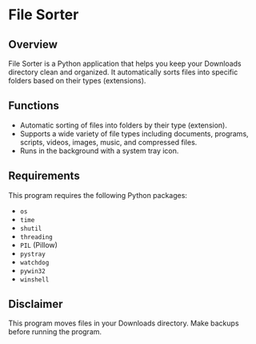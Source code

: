 # File Sorter

## Overview
File Sorter is a Python application that helps you keep your Downloads directory clean and organized. It automatically sorts files into specific folders based on their types (extensions).

## Functions
- Automatic sorting of files into folders by their type (extension).
- Supports a wide variety of file types including documents, programs, scripts, videos, images, music, and compressed files.
- Runs in the background with a system tray icon.

## Requirements
This program requires the following Python packages:

- `os`
- `time`
- `shutil`
- `threading`
- `PIL` (Pillow)
- `pystray`
- `watchdog`
- `pywin32`
- `winshell`

## Disclaimer

This program moves files in your Downloads directory. Make backups before running the program.
